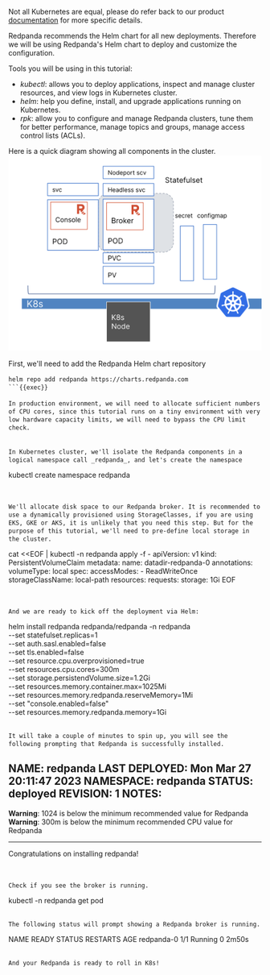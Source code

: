 Not all Kubernetes are equal, please do refer back to our product [documentation](https://docs.redpanda.com/docs/deploy/deployment-option/self-hosted/kubernetes) for more specific details.

Redpanda recommends the Helm chart for all new deployments. Therefore we will be using Redpanda's Helm chart to deploy and customize the configuration. 

Tools you will be using in this tutorial:

- *kubectl*: allows you to deploy applications, inspect and manage cluster resources, and view logs in Kubernetes cluster. 
- *helm*: help you define, install, and upgrade applications running on Kubernetes.
- *rpk*: allow you to configure and manage Redpanda clusters, tune them for better performance, manage topics and groups, manage access control lists (ACLs). 

Here is a quick diagram showing all components in the cluster. 
![Redpanda in K8s Overview](./images/RPinK8s.png)

First, we'll need to add the Redpanda Helm chart repository 
```
helm repo add redpanda https://charts.redpanda.com
```{{exec}}

In production environment, we will need to allocate sufficient numbers of CPU cores, since this tutorial runs on a tiny environment with very low hardware capacity limits, we will need to bypass the CPU limit check.


In Kubernetes cluster, we'll isolate the Redpanda components in a logical namespace call _redpanda_, and let's create the namespace
```
kubectl create namespace redpanda
```{{exec}}


We'll allocate disk space to our Redpanda broker. It is recommended to use a dynamically provisioned using StorageClasses, if you are using EKS, GKE or AKS, it is unlikely that you need this step. But for the purpose of this tutorial, we'll need to pre-define local storage in the cluster.

```
cat <<EOF | kubectl -n redpanda apply -f -
apiVersion: v1
kind: PersistentVolumeClaim
metadata:
  name: datadir-redpanda-0
  annotations:
    volumeType: local
spec:
  accessModes:
    - ReadWriteOnce
  storageClassName: local-path
  resources:
    requests:
      storage: 1Gi
EOF
```{{exec}}


And we are ready to kick off the deployment via Helm:

```
helm install redpanda redpanda/redpanda -n redpanda  \
--set statefulset.replicas=1 \
--set auth.sasl.enabled=false \
--set tls.enabled=false \
--set resource.cpu.overprovisioned=true \
--set resources.cpu.cores=300m \
--set storage.persistendVolume.size=1.2Gi \
--set resources.memory.container.max=1025Mi \
--set resources.memory.redpanda.reserveMemory=1Mi \
--set "console.enabled=false" \
--set resources.memory.redpanda.memory=1Gi
```{{exec}}

It will take a couple of minutes to spin up, you will see the following prompting that Redpanda is successfully installed.

```
NAME: redpanda
LAST DEPLOYED: Mon Mar 27 20:11:47 2023
NAMESPACE: redpanda
STATUS: deployed
REVISION: 1
NOTES:
---

**Warning**: 1024 is below the minimum recommended value for Redpanda
**Warning**: 300m is below the minimum recommended CPU value for Redpanda

---

Congratulations on installing redpanda!
```


Check if you see the broker is running.
```
kubectl -n redpanda get pod
```{{exec}}

The following status will prompt showing a Redpanda broker is running. 
``` 
NAME                           READY   STATUS      RESTARTS   AGE
redpanda-0                     1/1     Running     0          2m50s
```

And your Redpanda is ready to roll in K8s! 